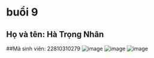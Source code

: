 # buổi 9
## Họ và tên: Hà Trọng Nhân
##Mã sinh viên: 22810310279
![image](https://github.com/user-attachments/assets/ec1e9ad9-7670-4ab9-9895-d095b9642cf4)
![image](https://github.com/user-attachments/assets/2d494480-d18d-4a79-b920-5fe5242f0a0d)
![image](https://github.com/user-attachments/assets/f8d898bb-aaf6-4dd6-a5c7-15e14035489d)


